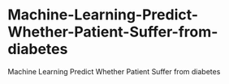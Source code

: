 # Machine-Learning-Predict-Whether-Patient-Suffer-from-diabetes
Machine Learning Predict Whether Patient Suffer from diabetes
